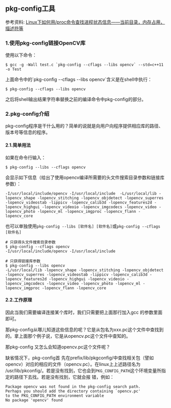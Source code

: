 ## pkg-config工具

参考资料: [Linux下如何用/proc命令查找进程状态信息——当前目录，内存占用，描述符等](https://blog.csdn.net/juzihongle1/article/details/77184541)

### 1.使用pkg-config链接OpenCV库 

使用以下命令：

```shell
$ gcc -g -Wall test.c `pkg-config --cflags --libs opencv` --std=c++11 -o Test
```

上面命令中的\`pkg-config --cflags --libs opencv\`含义是在shell中执行：

```shell
$ pkg-config --cflags --libs opencv
```

之后将shell输出结果字符串替换之前的编译命令中pkg-config的部分。

### 2.pkg-config介绍

pkg-config程序是干什么用的？简单的说就是向用户向程序提供相应库的路径、版本号等信息的程序。

#### 2.1.简单用法

如果在命令行输入：

```shell
$ pkg-config --libs --cflags opencv
```

会显示如下信息（给出了使用opencv编译所需要的头文件搜索目录参数和链接库参数）：

```shell
-I/usr/local/include/opencv -I/usr/local/include  -L/usr/local/lib -lopencv_shape -lopencv_stitching -lopencv_objdetect -lopencv_superres -lopencv_videostab -lippicv -lopencv_calib3d -lopencv_features2d -lopencv_highgui -lopencv_videoio -lopencv_imgcodecs -lopencv_video -lopencv_photo -lopencv_ml -lopencv_imgproc -lopencv_flann -lopencv_core  
```

也可以单独使用`pkg-config --libs [软件名] [软件名]`或`pkg-config --cflags [软件名]`

```shell
# 只获得头文件搜索目录参数
$ pkg-config --cflags opencv
-I/usr/local/include/opencv -I/usr/local/include 
```

```shell
# 只获得链接库参数
$ pkg-config --libs opencv
-L/usr/local/lib -lopencv_shape -lopencv_stitching -lopencv_objdetect -lopencv_superres -lopencv_videostab -lippicv -lopencv_calib3d -lopencv_features2d -lopencv_highgui -lopencv_videoio -lopencv_imgcodecs -lopencv_video -lopencv_photo -lopencv_ml -lopencv_imgproc -lopencv_flann -lopencv_core
```

#### 2.2.工作原理

因此当我们需要编译连接某个库时，我们只需要把上面那行加入gcc 的参数里面即可。

那pkg-config从哪儿知道这些信息的呢？它是从包名为xxx.pc这个文件中查找到的。拿上面那个例子说，它是从opencv.pc这个文件中查知的。

那pkg-config 又怎么会知道opencv.pc这个文件呢？

缺省情况下，pkg-config首 先在prefix/lib/pkgconfig/中查找相关包（譬如opencv）对应的相应的文件（opencv.pc）。在linux上上述路径名为 /usr/lib/pkconfig/。若是没有找到，它也会到`PKG_CONFIG_PATH`这个环境变量所指定的路径下去找。若是没有找到，它就会报 错，例如：

```shell
Package opencv was not found in the pkg-config search path.
Perhaps you should add the directory containing `opencv.pc'
to the PKG_CONFIG_PATH environment variable
No package 'opencv' found
```
